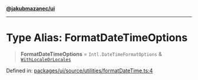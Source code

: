[**@jakubmazanec/ui**](../README.md)

---

# Type Alias: FormatDateTimeOptions

> **FormatDateTimeOptions** = `Intl.DateTimeFormatOptions` &
> [`WithLocaleOrLocales`](WithLocaleOrLocales.md)

Defined in:
[packages/ui/source/utilities/formatDateTime.ts:4](https://github.com/jakubmazanec/tools/blob/a9ba87d349a220bbed24d161794f90a6ba6009e5/packages/ui/source/utilities/formatDateTime.ts#L4)

